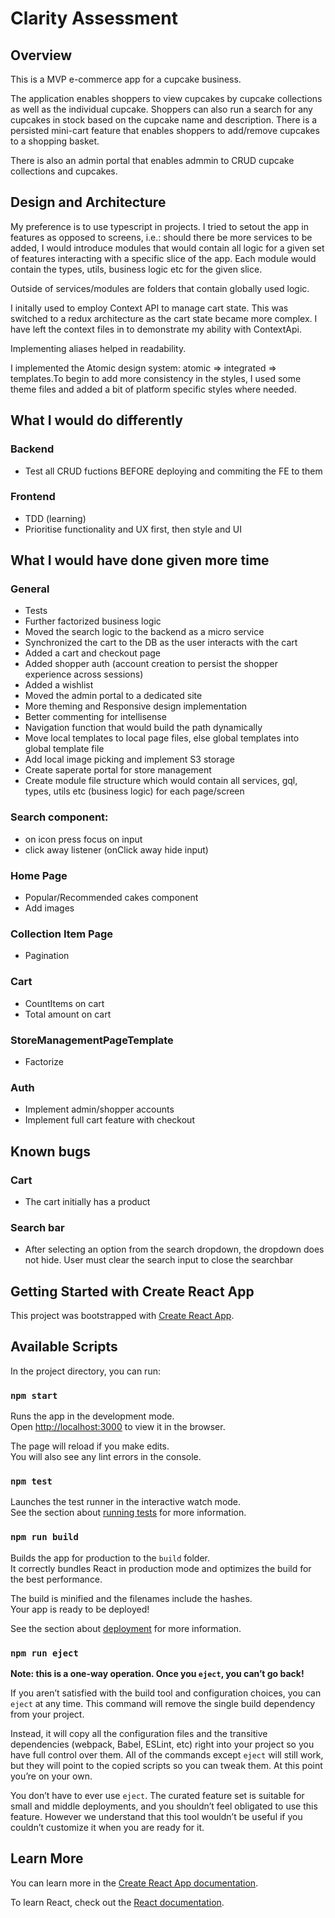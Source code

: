 # Clarity Assessment

## Overview
This is a MVP e-commerce app for a cupcake business. 

The application enables shoppers to view cupcakes by cupcake collections as well as the individual cupcake. 
Shoppers can also run a search for any cupcakes in stock based on the cupcake name and description.
There is a persisted mini-cart feature that enables shoppers to add/remove cupcakes to a shopping basket. 

There is also an admin portal that enables admmin to CRUD cupcake collections and cupcakes.

## Design and Architecture

My preference is to use typescript in projects. I tried to setout the app in features as opposed to screens, i.e.: should there be more services to be added, I would introduce modules that would contain all logic for a given set of features interacting with a specific slice of the app. Each module would contain the types, utils, business logic etc for the given slice.

Outside of services/modules are folders that contain globally used logic.

I initally used to employ Context API to manage cart state. This was switched to a redux architecture as the cart state became more complex. I have left the context files in to demonstrate my ability with ContextApi.

Implementing aliases helped in readability.

I implemented the Atomic design system: atomic => integrated => templates.To begin to add more consistency in the styles, I used some theme files and added a bit of platform specific styles where needed.

## What I would do differently
### Backend
 - Test all CRUD fuctions BEFORE deploying and commiting the FE to them
 
### Frontend
 - TDD (learning)
 - Prioritise functionality and UX first, then style and UI

## What I would have done given more time
### General
- Tests 
- Further factorized business logic
- Moved the search logic to the backend as a micro service
- Synchronized the cart to the DB as the user interacts with the cart
- Added a cart and checkout page
- Added shopper auth (account creation to persist the shopper experience across sessions)
- Added a wishlist
- Moved the admin portal to a dedicated site
- More theming and Responsive design implementation
- Better commenting for intellisense
- Navigation function that would build the path dynamically
- Move local templates to local page files, else global templates into global template file
- Add local image picking and implement S3 storage
- Create saperate portal for store management
- Create module file structure which would contain all services, gql, types, utils etc (business logic) for each page/screen

### Search component: 
- on icon press focus on input
- click away listener (onClick away hide input)

### Home Page
- Popular/Recommended cakes component
- Add images

### Collection Item Page
- Pagination

### Cart
- CountItems on cart
- Total amount on cart

### StoreManagementPageTemplate
- Factorize

### Auth
- Implement admin/shopper accounts
- Implement full cart feature with checkout

## Known bugs
### Cart
- The cart initially has a product 

### Search bar
- After selecting an option from the search dropdown, the dropdown does not hide. User must clear the search input to close the searchbar

## Getting Started with Create React App

This project was bootstrapped with [Create React App](https://github.com/facebook/create-react-app).

## Available Scripts

In the project directory, you can run:

### `npm start`

Runs the app in the development mode.\
Open [http://localhost:3000](http://localhost:3000) to view it in the browser.

The page will reload if you make edits.\
You will also see any lint errors in the console.

### `npm test`

Launches the test runner in the interactive watch mode.\
See the section about [running tests](https://facebook.github.io/create-react-app/docs/running-tests) for more information.

### `npm run build`

Builds the app for production to the `build` folder.\
It correctly bundles React in production mode and optimizes the build for the best performance.

The build is minified and the filenames include the hashes.\
Your app is ready to be deployed!

See the section about [deployment](https://facebook.github.io/create-react-app/docs/deployment) for more information.

### `npm run eject`

**Note: this is a one-way operation. Once you `eject`, you can’t go back!**

If you aren’t satisfied with the build tool and configuration choices, you can `eject` at any time. This command will remove the single build dependency from your project.

Instead, it will copy all the configuration files and the transitive dependencies (webpack, Babel, ESLint, etc) right into your project so you have full control over them. All of the commands except `eject` will still work, but they will point to the copied scripts so you can tweak them. At this point you’re on your own.

You don’t have to ever use `eject`. The curated feature set is suitable for small and middle deployments, and you shouldn’t feel obligated to use this feature. However we understand that this tool wouldn’t be useful if you couldn’t customize it when you are ready for it.

## Learn More

You can learn more in the [Create React App documentation](https://facebook.github.io/create-react-app/docs/getting-started).

To learn React, check out the [React documentation](https://reactjs.org/).
